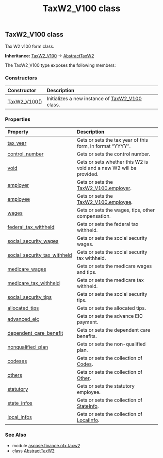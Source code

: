 ﻿---
title: TaxW2_V100 class
second_title: Aspose.Finance for Python via .NET API References
description: 
type: docs
weight: 120
url: /python-net/aspose.finance.ofx.taxw2/taxw2_v100/
is_root: false
---

## TaxW2_V100 class

Tax W2 v100 form class.



**Inheritance:** [TaxW2_V100](/finance/python-net/aspose.finance.ofx.taxw2/taxw2_v100) → 
[AbstractTaxW2](/finance/python-net/aspose.finance.ofx.taxw2/abstracttaxw2)



The TaxW2_V100 type exposes the following members:

### Constructors
| Constructor | Description |
| :- | :- |
| [TaxW2_V100()](/finance/python-net/aspose.finance.ofx.taxw2/taxw2_v100/__init__/#) | Initializes a new instance of [TaxW2_V100](/finance/python-net/aspose.finance.ofx.taxw2/taxw2_v100) class. |


### Properties
| Property | Description |
| :- | :- |
| [tax_year](/finance/python-net/aspose.finance.ofx.taxw2/taxw2_v100/tax_year) | Gets or sets the tax year of this form, in format “YYYY”. |
| [control_number](/finance/python-net/aspose.finance.ofx.taxw2/taxw2_v100/control_number) | Gets or sets the control number. |
| [void](/finance/python-net/aspose.finance.ofx.taxw2/taxw2_v100/void) | Gets or sets whether this W2 is void and a new W2 will be provided. |
| [employer](/finance/python-net/aspose.finance.ofx.taxw2/taxw2_v100/employer) | Gets or sets the [TaxW2_V100.employer](/finance/python-net/aspose.finance.ofx.taxw2/taxw2_v100#employer). |
| [employee](/finance/python-net/aspose.finance.ofx.taxw2/taxw2_v100/employee) | Gets or sets the [TaxW2_V100.employee](/finance/python-net/aspose.finance.ofx.taxw2/taxw2_v100#employee). |
| [wages](/finance/python-net/aspose.finance.ofx.taxw2/taxw2_v100/wages) | Gets or sets the wages, tips, other compensation. |
| [federal_tax_withheld](/finance/python-net/aspose.finance.ofx.taxw2/taxw2_v100/federal_tax_withheld) | Gets or sets the federal tax withheld. |
| [social_security_wages](/finance/python-net/aspose.finance.ofx.taxw2/taxw2_v100/social_security_wages) | Gets or sets the social security wages. |
| [social_security_tax_withheld](/finance/python-net/aspose.finance.ofx.taxw2/taxw2_v100/social_security_tax_withheld) | Gets or sets the social security tax withheld. |
| [medicare_wages](/finance/python-net/aspose.finance.ofx.taxw2/taxw2_v100/medicare_wages) | Gets or sets the medicare wages and tips. |
| [medicare_tax_withheld](/finance/python-net/aspose.finance.ofx.taxw2/taxw2_v100/medicare_tax_withheld) | Gets or sets the medicare tax withheld. |
| [social_security_tips](/finance/python-net/aspose.finance.ofx.taxw2/taxw2_v100/social_security_tips) | Gets or sets the social security tips. |
| [allocated_tips](/finance/python-net/aspose.finance.ofx.taxw2/taxw2_v100/allocated_tips) | Gets or sets the allocated tips. |
| [advanced_eic](/finance/python-net/aspose.finance.ofx.taxw2/taxw2_v100/advanced_eic) | Gets or sets the advance EIC payment. |
| [dependent_care_benefit](/finance/python-net/aspose.finance.ofx.taxw2/taxw2_v100/dependent_care_benefit) | Gets or sets the dependent care benefits. |
| [nonqualified_plan](/finance/python-net/aspose.finance.ofx.taxw2/taxw2_v100/nonqualified_plan) | Gets or sets the non-qualified plan. |
| [codeses](/finance/python-net/aspose.finance.ofx.taxw2/taxw2_v100/codeses) | Gets or sets the collection of [Codes](/finance/python-net/aspose.finance.ofx.taxw2/codes). |
| [others](/finance/python-net/aspose.finance.ofx.taxw2/taxw2_v100/others) | Gets or sets the collection of [Other](/finance/python-net/aspose.finance.ofx.taxw2/other). |
| [statutory](/finance/python-net/aspose.finance.ofx.taxw2/taxw2_v100/statutory) | Gets or sets the statutory employee. |
| [state_infos](/finance/python-net/aspose.finance.ofx.taxw2/taxw2_v100/state_infos) | Gets or sets the collection of [StateInfo](/finance/python-net/aspose.finance.ofx.taxw2/stateinfo). |
| [local_infos](/finance/python-net/aspose.finance.ofx.taxw2/taxw2_v100/local_infos) | Gets or sets the collection of [LocalInfo](/finance/python-net/aspose.finance.ofx.taxw2/localinfo). |


### See Also

* module [aspose.finance.ofx.taxw2](../)
* class [AbstractTaxW2](/finance/python-net/aspose.finance.ofx.taxw2/abstracttaxw2)
